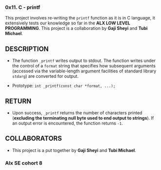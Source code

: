 ### 0x11. C - printf

This project involves re-writing the `printf` function as it is in C language, it extensively tests our knowledge so far in the **ALX LOW LEVEL PROGRAMMING**. This project is a collaboration by **Gaji Sheyi** and **Tubi Michael**.

## DESCRIPTION

- The function `_printf` writes output to stdout. The function writes under the control of a `format` string that specifies how subsequent arguments (accessed via the variable-length argument facilities of standard library `stdarg`) are converted for output.

- Prototype: `int _printf(const char *format, ...);`

## RETURN

-  Upon success, `_printf` returns the number of characters printed (**excluding the terminating null byte used to end output to strings**). If an output error is encountered, the function returns `-1`.

## COLLABORATORS

- This project is a put together by **Gaji Sheyi** and **Tubi Michael**.

### Alx SE cohort 8
